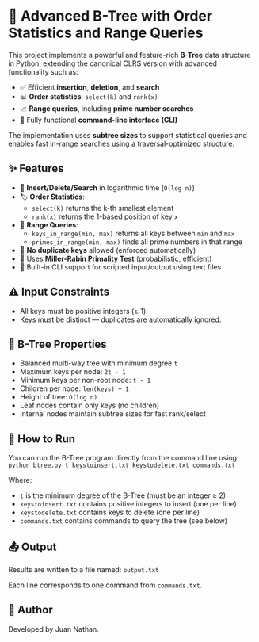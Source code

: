 # 🌳 Advanced B-Tree with Order Statistics and Range Queries

This project implements a powerful and feature-rich **B-Tree** data structure in Python, extending the canonical CLRS version with advanced functionality such as:

- ✅ Efficient **insertion**, **deletion**, and **search**
- 📊 **Order statistics**: `select(k)` and `rank(x)`
- 📈 **Range queries**, including **prime number searches**
- 🧩 Fully functional **command-line interface (CLI)**

The implementation uses **subtree sizes** to support statistical queries and enables fast in-range searches using a traversal-optimized structure.

## ✨ Features

- 🔄 **Insert/Delete/Search** in logarithmic time (`O(log n)`)
- 🏷️ **Order Statistics**:
  - `select(k)` returns the k-th smallest element
  - `rank(x)` returns the 1-based position of key `x`
- 📍 **Range Queries**:
  - `keys_in_range(min, max)` returns all keys between `min` and `max`
  - `primes_in_range(min, max)` finds all prime numbers in that range
- 🔐 **No duplicate keys** allowed (enforced automatically)
- 🧠 Uses **Miller-Rabin Primality Test** (probabilistic, efficient)
- 🧪 Built-in CLI support for scripted input/output using text files

## ⚠️ Input Constraints

- All keys must be positive integers (≥ 1).
- Keys must be distinct — duplicates are automatically ignored.

## 🧱 B-Tree Properties

- Balanced multi-way tree with minimum degree `t`
- Maximum keys per node: `2t - 1`
- Minimum keys per non-root node: `t - 1`
- Children per node: `len(keys) + 1`
- Height of tree: `O(log n)`
- Leaf nodes contain only keys (no children)
- Internal nodes maintain subtree sizes for fast rank/select

## 🚀 How to Run

You can run the B-Tree program directly from the command line using:
`python btree.py t keystoinsert.txt keystodelete.txt commands.txt`

Where:
- `t` is the minimum degree of the B-Tree (must be an integer ≥ 2)
- `keystoinsert.txt` contains positive integers to insert (one per line)
- `keystodelete.txt` contains keys to delete (one per line)
- `commands.txt` contains commands to query the tree (see below)

## 📤 Output

Results are written to a file named:
`output.txt`

Each line corresponds to one command from `commands.txt`.

## 👤 Author

Developed by Juan Nathan.

